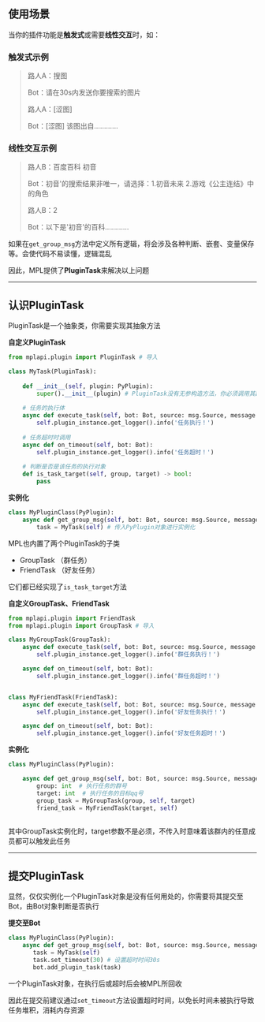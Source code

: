 ## 使用场景

当你的插件功能是**触发式**或需要**线性交互**时，如：

### 触发式示例

> 路人A：搜图
>
> Bot：请在30s内发送你要搜索的图片
>
> 路人A：[涩图]
>
> Bot：[涩图] 该图出自…………

### 线性交互示例

> 路人B：百度百科 初音
>
> Bot：初音'的搜索结果非唯一，请选择：1.初音未来 2.游戏《公主连结》中的角色
>
> 路人B：2
>
> Bot：以下是'初音'的百科…………

如果在`get_group_msg`方法中定义所有逻辑，将会涉及各种判断、嵌套、变量保存等。会使代码不易读懂，逻辑混乱

因此，MPL提供了**PluginTask**来解决以上问题

------

## 认识PluginTask

PluginTask是一个抽象类，你需要实现其抽象方法

**自定义PluginTask**

```python
from mplapi.plugin import PluginTask # 导入

class MyTask(PluginTask):
    
    def __init__(self, plugin: PyPlugin):
		super().__init__(plugin) # PluginTask没有无参构造方法，你必须调用其超类构造方法
    
    # 任务的执行体
    async def execute_task(self, bot: Bot, source: msg.Source, message: msg.MsgChain):
        self.plugin_instance.get_logger().info('任务执行！')
    
    # 任务超时时调用
    async def on_timeout(self, bot: Bot):
        self.plugin_instance.get_logger().info('任务超时！')
    
    # 判断是否是该任务的执行对象
    def is_task_target(self, group, target) -> bool:
        pass
```

**实例化**

```python
class MyPluginClass(PyPlugin):
    async def get_group_msg(self, bot: Bot, source: msg.Source, message: msg.MsgChain):
        task = MyTask(self) # 传入PyPlugin对象进行实例化
```

MPL也内置了两个PluginTask的子类

- GroupTask （群任务）
- FriendTask （好友任务）

它们都已经实现了`is_task_target`方法

**自定义GroupTask、FriendTask**

```python
from mplapi.plugin import FriendTask
from mplapi.plugin import GroupTask # 导入

class MyGroupTask(GroupTask):
    async def execute_task(self, bot: Bot, source: msg.Source, message: msg.MsgChain):
        self.plugin_instance.get_logger().info('群任务执行！')

    async def on_timeout(self, bot: Bot):
        self.plugin_instance.get_logger().info('群任务超时！')


class MyFriendTask(FriendTask):
    async def execute_task(self, bot: Bot, source: msg.Source, message: msg.MsgChain):
        self.plugin_instance.get_logger().info('好友任务执行！')

    async def on_timeout(self, bot: Bot):
        self.plugin_instance.get_logger().info('好友任务超时！')
```

**实例化**

```python
class MyPluginClass(PyPlugin):

    async def get_group_msg(self, bot: Bot, source: msg.Source, message: msg.MsgChain):
        group: int  # 执行任务的群号
        target: int  # 执行任务的目标qq号
        group_task = MyGroupTask(group, self, target)
        friend_task = MyFriendTask(target, self)
        
```

其中GroupTask实例化时，target参数不是必须，不传入时意味着该群内的任意成员都可以触发此任务

------

## 提交PluginTask

显然，仅仅实例化一个PluginTask对象是没有任何用处的，你需要将其提交至Bot，由Bot对象判断是否执行

**提交至Bot**

```python
class MyPluginClass(PyPlugin):
	async def get_group_msg(self, bot: Bot, source: msg.Source, message: msg.MsgChain):
       task = MyTask(self)
       task.set_timeout(30) # 设置超时时间30s
       bot.add_plugin_task(task)
```

一个PluginTask对象，在执行后或超时后会被MPL所回收

因此在提交前建议通过`set_timeout`方法设置超时时间，以免长时间未被执行导致任务堆积，消耗内存资源